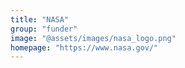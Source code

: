 ```yaml
---
title: "NASA"
group: "funder"
image: "@assets/images/nasa_logo.png"
homepage: "https://www.nasa.gov/"
---
```

